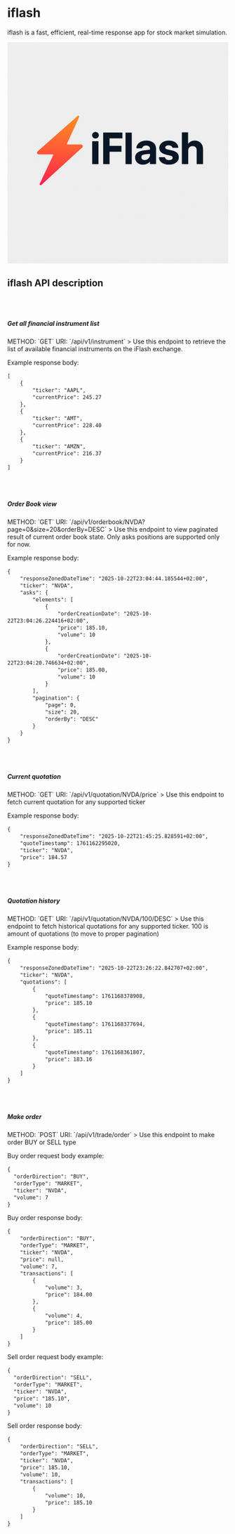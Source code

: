 # iflash
iflash is a fast, efficient, real-time response app for stock market simulation.

![iflash system logo](iflash-logo.png)


<h2>iflash API description</h2>

<br>
<br>
<h5>Get all financial instrument list</h5>
METHOD: `GET`  
URI: `/api/v1/instrument`
> Use this endpoint to retrieve the list of available financial instruments on the iFlash exchange.

Example response body:
```
[
    {
        "ticker": "AAPL",
        "currentPrice": 245.27
    },
    {
        "ticker": "AMT",
        "currentPrice": 228.40
    },
    {
        "ticker": "AMZN",
        "currentPrice": 216.37
    }
]    
```

<br>
<br>
<h5>Order Book view</h5>
METHOD: `GET`    
URI: `/api/v1/orderbook/NVDA?page=0&size=20&orderBy=DESC`
> Use this endpoint to view paginated result of current order book state. Only asks positions are supported only for now.

Example response body:
```
{
    "responseZonedDateTime": "2025-10-22T23:04:44.185544+02:00",
    "ticker": "NVDA",
    "asks": {
        "elements": [
            {
                "orderCreationDate": "2025-10-22T23:04:26.224416+02:00",
                "price": 185.10,
                "volume": 10
            },
            {
                "orderCreationDate": "2025-10-22T23:04:20.746634+02:00",
                "price": 185.00,
                "volume": 10
            }
        ],
        "pagination": {
            "page": 0,
            "size": 20,
            "orderBy": "DESC"
        }
    }
}
```

<br>
<br>
<h5>Current quotation</h5>
METHOD: `GET`    
URI: `/api/v1/quotation/NVDA/price`
> Use this endpoint to fetch current quotation for any supported ticker

Example response body:
```
{
    "responseZonedDateTime": "2025-10-22T21:45:25.828591+02:00",
    "quoteTimestamp": 1761162295020,
    "ticker": "NVDA",
    "price": 184.57
}
```

<br>
<br>
<h5>Quotation history</h5>
METHOD: `GET`    
URI: `/api/v1/quotation/NVDA/100/DESC`
> Use this endpoint to fetch historical quotations for any supported ticker. 100 is amount of quotations (to move to proper pagination)

Example response body:
```
{
    "responseZonedDateTime": "2025-10-22T23:26:22.842707+02:00",
    "ticker": "NVDA",
    "quotations": [
        {
            "quoteTimestamp": 1761168378908,
            "price": 185.10
        },
        {
            "quoteTimestamp": 1761168377694,
            "price": 185.11
        },
        {
            "quoteTimestamp": 1761168361807,
            "price": 183.16
        }
    ]
}
```

<br>
<br>
<h5>Make order</h5>
METHOD: `POST`    
URI: `/api/v1/trade/order`
> Use this endpoint to make order BUY or SELL type

Buy order request body example:
```
{
  "orderDirection": "BUY",
  "orderType": "MARKET",
  "ticker": "NVDA",
  "volume": 7
}
```
Buy order response body:
```
{
    "orderDirection": "BUY",
    "orderType": "MARKET",
    "ticker": "NVDA",
    "price": null,
    "volume": 7,
    "transactions": [
        {
            "volume": 3,
            "price": 184.00
        },
        {
            "volume": 4,
            "price": 185.00
        }
    ]
}
```

Sell order request body example:
```
{
  "orderDirection": "SELL",
  "orderType": "MARKET",
  "ticker": "NVDA",
  "price": "185.10",
  "volume": 10
}
```

Sell order response body:
```
{
    "orderDirection": "SELL",
    "orderType": "MARKET",
    "ticker": "NVDA",
    "price": 185.10,
    "volume": 10,
    "transactions": [
        {
            "volume": 10,
            "price": 185.10
        }
    ]
}
```